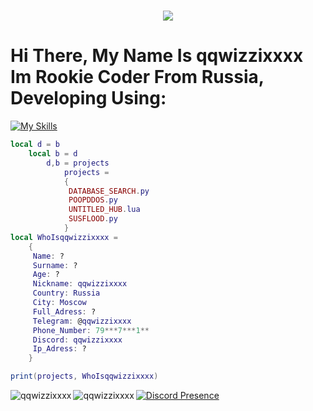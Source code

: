 <h1 align="center">
    <img src="https://readme-typing-svg.herokuapp.com/?font=Overpass&weight=900&size=48&pause=1000&color=8478F7&center=true&vCenter=true&random=true&width=900&lines=qqwizzixxxx" />
</h1>

# Hi There, My Name Is qqwizzixxxx Im Rookie Coder From Russia, Developing Using:
[![My Skills](https://skillicons.dev/icons?i=discord,github,lua,python,windows)](https://skillicons.dev)

```lua
local d = b
    local b = d
        d,b = projects
            projects =
            {
             DATABASE_SEARCH.py
             POOPDDOS.py
             UNTITLED_HUB.lua
             SUSFLOOD.py
            }
local WhoIsqqwizzixxxx =
    {
     Name: ?
     Surname: ?
     Age: ?
     Nickname: qqwizzixxxx
     Country: Russia
     City: Moscow
     Full_Adress: ?
     Telegram: @qqwizzixxxx
     Phone_Number: 79***7***1**
     Discord: qqwizzixxxx
     Ip_Adress: ?
    }

print(projects, WhoIsqqwizzixxxx)
```

<p><img align="left" src="https://github-readme-stats.vercel.app/api?username=qqwizzixxxx&show_icons=true&theme=transparent" alt="qqwizzixxxx" /></p>
<p><img align="left" src="https://github-readme-stats.vercel.app/api/top-langs/?username=qqwizzixxxx&show_icons=true&theme=transparent" alt="qqwizzixxxx" /></p>

 [![Discord Presence](https://lanyard.cnrad.dev/api/802215458588721187)](https://discord.com/users/802215458588721187)
